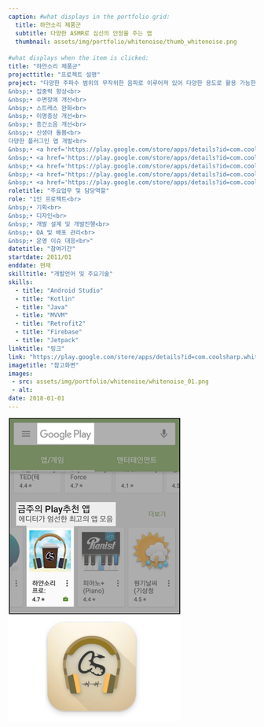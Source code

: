 ```yaml
---
caption: #what displays in the portfolio grid:
  title: 하얀소리 제품군
  subtitle: 다양한 ASMR로 심신의 안정을 주는 앱
  thumbnail: assets/img/portfolio/whitenoise/thumb_whitenoise.png
  
#what displays when the item is clicked:
title: "하얀소리 제품군"
projecttitle: "프로젝트 설명"
project: "다양한 주파수 범위의 무작위한 음파로 이루어져 있어 다양한 용도로 활용 가능한 ASMR 앱<br>
&nbsp;• 집중력 향상<br>
&nbsp;• 수면장애 개선<br>
&nbsp;• 스트레스 완화<br>
&nbsp;• 이명증상 개선<br>
&nbsp;• 층간소음 개선<br>
&nbsp;• 신생아 돌봄<br>
다양한 플러그인 앱 개발<br>
&nbsp;• <a href='https://play.google.com/store/apps/details?id=com.coolsharp.whitenoise.rain' target=_blank>하얀소리 비</a><br>
&nbsp;• <a href='https://play.google.com/store/apps/details?id=com.coolsharp.whitenoise.cafe' target=_blank>하얀소리 카페</a><br>
&nbsp;• <a href='https://play.google.com/store/apps/details?id=com.coolsharp.whitenoise.place' target=_blank>하얀소리 장소</a><br>
&nbsp;• <a href='https://play.google.com/store/apps/details?id=com.coolsharp.whitenoise.wave' target=_blank>하얀소리 파도</a><br>
&nbsp;• <a href='https://play.google.com/store/apps/details?id=com.coolsharp.whitenoise.forest' target=_blank>하얀소리 숲</a>"
roletitle: "주요업무 및 담당역할"
role: "1인 프로젝트<br>
&nbsp;• 기획<br>
&nbsp;• 디자인<br>
&nbsp;• 개발 설계 및 개발진행<br>
&nbsp;• QA 및 배포 관리<br>
&nbsp;• 운영 이슈 대응<br>"
datetitle: "참여기간"
startdate: 2011/01
enddate: 현재
skilltitle: "개발언어 및 주요기술"
skills:
  - title: "Android Studio"
  - title: "Kotlin"
  - title: "Java"
  - title: "MVVM"
  - title: "Retrofit2"
  - title: "Firebase"
  - title: "Jetpack"
linktitle: "링크"
link: "https://play.google.com/store/apps/details?id=com.coolsharp.whitenoisepro"
imagetitle: "참고화면"
images:
 - src: assets/img/portfolio/whitenoise/whitenoise_01.png
 - alt: 
date: 2018-01-01
---
```

<img class="img-fluid d-block mx-auto" src="assets/img/portfolio/whitenoise/whitenoise_02.png" alt="" />